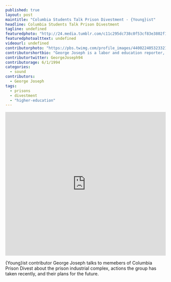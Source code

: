 ```yaml
---
published: true
layout: post
maintitle: "Columbia Students Talk Prison Divestment - {Young}ist"
headline: Columbia Students Talk Prison Divestment
tagline: undefined
featuredphoto: "http://24.media.tumblr.com/c11c295dc738c0f53cf83e3802f170d8/tumblr_n0srtcQG4m1rl1z5xo1_500.jpg"
featuredphotoalttext: undefined
videourl: undefined
contributorphoto: "https://pbs.twimg.com/profile_images/440022405323321344/RotDF4PL.jpeg"
contributorshortbio: "George Joseph is a labor and education reporter, who looks to The Wire and Toblerones for daily inspiration."
contributortwitter: GeorgeJoseph94
contributorage: 6/1/1994
categories: 
  - sound
contributors: 
  - George Joseph
tags: 
  - prisons
  - divestment
  - "higher-education"
---
```


<iframe width="100%" height="450" scrolling="no" frameborder="no" src="https://w.soundcloud.com/player/?url=https%3A//api.soundcloud.com/tracks/143890750&amp;auto_play=false&amp;hide_related=false&amp;visual=true"></iframe>

{Young}ist contributor George Joseph talks to memebers of Columbia Prison Divest about the prison industrial complex, actions the group has taken recently, and their plans for the future.